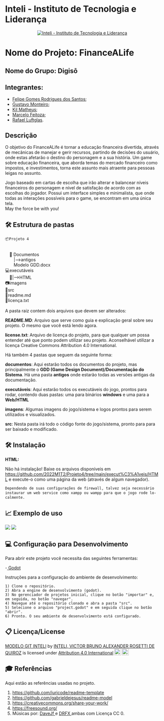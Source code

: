 # Inteli - Instituto de Tecnologia e Liderança

<p align="center">
<a href= "https://www.inteli.edu.br/"><img src="https://www.inteli.edu.br/wp-content/uploads/2021/08/20172028/marca_1-2.png" alt="Inteli - Instituto de Tecnologia e Liderança" border="0"></a>
</p>


# Nome do Projeto: FinanceALife

## Nome do Grupo: Digisō

## Integrantes:

- <a href="https://github.com/FelipeSantosInteli">Felipe Gomes Rodrigues dos Santos</a>;
- <a href="https://www.linkedin.com/in/gustavo-monteiro-1a499919a">Gustavo Monteiro</a>;
- <a href="https://github.com/Kilzera02">Kil Matheus</a>;
- <a href="https://github.com/marcelofeitoza">Marcelo Feitoza</a>;
- <a href="https://github.com/Rafaluftglas">Rafael Luftglas</a>.

## Descrição

O objetivo do FinanceALife é tornar a educação financeira divertida, através de mecânicas de manejar e gerir recursos, partindo de decisões do usuário, onde estas afetarão o destino do personagem e a sua história.
Um game sobre educação financeira, que aborda temas do mercado financeiro como impostos, e investimentos, torna este assunto mais atraente para pessoas leigas no assunto.

Jogo baseado em cartas de escolha que irão alterar e balancear níveis financeiros do personagem e nível de satisfação de acordo com as escolhas do jogador.
Possui um interface simples e minimalista, que onde todas as interações possíveis para o game, se encontram em uma única tela.
<br>
May the force be with you!
<br>

## 🛠 Estrutura de pastas


    📦Projeto 4
<br>
    &emsp;📎 Documentos<br>
          &emsp;&emsp;|-->antigos<br>
          &emsp;&emsp;Modelo GDD.docx<br>
💻executáveis<br>
  &emsp;📁|-->HTML<br>
📷imagens<br>
💾src<br>
📄readme.md<br>
📜licença.txt <br>

<br>
A pasta raiz contem dois arquivos que devem ser alterados:

<b>README.MD</b>: Arquivo que serve como guia e explicação geral sobre seu projeto. O mesmo que você está lendo agora.

<b>license.txt</b>: Arquivo de licença do projeto, para que qualquer um possa entender até que ponto podem utilizar seu projeto. Aconselhável utilizar a licença Creative Commons Attribution 4.0 International.

Há também 4 pastas que seguem da seguinte forma:

<b>documentos</b>: Aqui estarão todos os documentos do projeto, mas principalmente o <b>GDD (Game Design Document)/Documentação do Sistema</b>. Há uma pasta <b>antigos</b> onde estarão todas as versões antigas da documentação.

<b>executáveis</b>: Aqui estarão todos os executáveis do jogo, prontos para rodar, contendo duas pastas: uma para binários <b>windows</b> e uma para a <b>Web/HTML</b>

<b>imagens</b>: Algumas imagens do jogo/sistema e logos prontos para serem utilizados e visualizados.

<b>src</b>: Nesta pasta irá todo o código fonte do jogo/sistema, pronto para para ser baixado e modificado.

## 🛠 Instalação

<b>HTML:</b>

Não há instalação! Baixe os arquivos disponíveis em https://github.com/2022M1T2/Projeto4/tree/main/execut%C3%A1veis/HTML e execute-o como uma página da web (através de algum navegador).

```sh
Dependendo de suas configurações de firewall, talvez seja necessário
instaurar um web service como xampp ou wampp para que o jogo rode lo-
calmente.
```

## 📈 Exemplo de uso

<img src="/imagens/gameintro.png" />
<img src="/imagens/gameui.png" />

## 💻 Configuração para Desenvolvimento

Para abrir este projeto você necessita das seguintes ferramentas:

-<a href="https://godotengine.org/download"> Godot</a>

Instruções para a configuração do ambiente de desenvolvimento:

```
1) Clone o repositório.
2) Abra a engine de desenvolvimento (godot).
3) No gerenciador de projetos inicial, clique no botão "importar" e, em seguida, no botão "navegar".
4) Navegue até o repositório clonado e abra a pasta "src".
5) Selecione o arquivo "project.godot" e em seguida clique no botão "abrir".
6) Pronto. O seu ambiente de desenvolvimento está configurado.

```
## 📋 Licença/License

<p xmlns:cc="http://creativecommons.org/ns#" xmlns:dct="http://purl.org/dc/terms/"><a property="dct:title" rel="cc:attributionURL" href="https://github.com/Spidus/Teste_Final_1">MODELO GIT INTELI</a> by <a rel="cc:attributionURL dct:creator" property="cc:attributionName" href="https://www.yggbrasil.com.br/vr">INTELI, VICTOR BRUNO ALEXANDER ROSETTI DE QUIROZ</a> is licensed under <a href="http://creativecommons.org/licenses/by/4.0/?ref=chooser-v1" target="_blank" rel="license noopener noreferrer" style="display:inline-block;">Attribution 4.0 International<img style="height:22px!important;margin-left:3px;vertical-align:text-bottom;" src="https://mirrors.creativecommons.org/presskit/icons/cc.svg?ref=chooser-v1"><img style="height:22px!important;margin-left:3px;vertical-align:text-bottom;" src="https://mirrors.creativecommons.org/presskit/icons/by.svg?ref=chooser-v1"></a></p>

## 🎓 Referências

Aqui estão as referências usadas no projeto.

1. <https://github.com/iuricode/readme-template>
2. <https://github.com/gabrieldejesus/readme-model>
3. <https://creativecommons.org/share-your-work/>
4. <https://freesound.org/>
5. Músicas por: <a href="https://freesound.org/people/DaveJf/sounds/616544/"> DaveJf </a> e <a href="https://freesound.org/people/DRFX/sounds/338986/"> DRFX </a> ambas com Licença CC 0.
